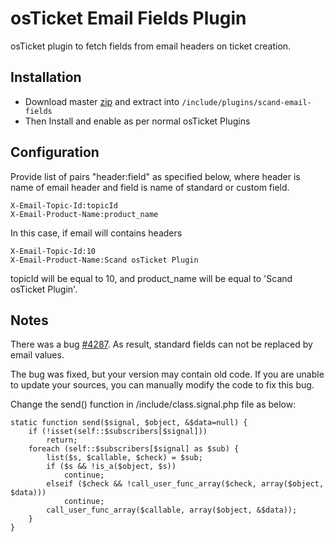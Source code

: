 # osTicket Email Fields Plugin
osTicket plugin to fetch fields from email headers on ticket creation.

## Installation
- Download master [zip](https://github.com/scand/osticket-email-fields/archive/master.zip) and extract into `/include/plugins/scand-email-fields`
- Then Install and enable as per normal osTicket Plugins

## Configuration
Provide list of pairs "header:field" as specified below, where header is name of email header and field is name of standard or custom field.
```
X-Email-Topic-Id:topicId
X-Email-Product-Name:product_name
```

In this case, if email will contains headers
```
X-Email-Topic-Id:10
X-Email-Product-Name:Scand osTicket Plugin
```
topicId will be equal to 10, and product_name will be equal to 'Scand osTicket Plugin'.

## Notes
There was a bug [#4287](https://github.com/osTicket/osTicket/issues/4287). As result, standard fields can not be replaced by email values.

The bug was fixed, but your version may contain old code. If you are unable to update your sources, you can manually modify the code to fix this bug.

Сhange the send() function in /include/class.signal.php file as below:
```
static function send($signal, $object, &$data=null) {
    if (!isset(self::$subscribers[$signal]))
        return;
    foreach (self::$subscribers[$signal] as $sub) {
        list($s, $callable, $check) = $sub;
        if ($s && !is_a($object, $s))
            continue;
        elseif ($check && !call_user_func_array($check, array($object, $data)))
            continue;
        call_user_func_array($callable, array($object, &$data));
    }
}
```
